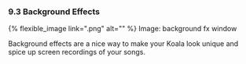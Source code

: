 ---
---

### 9.3 Background Effects

{% flexible_image link=".png" alt="" %}
Image: background fx window

Background effects are a nice way to make your Koala look unique and spice up screen recordings of your songs. 
